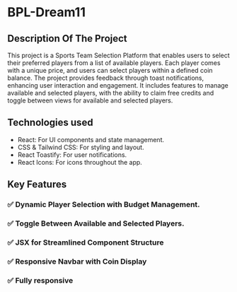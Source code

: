 # BPL-Dream11

## Description Of The Project

This project is a Sports Team Selection Platform that enables users to select their preferred players from a list of available players. Each player comes with a unique price, and users can select players within a defined coin balance. The project provides feedback through toast notifications, enhancing user interaction and engagement. It includes features to manage available and selected players, with the ability to claim free credits and toggle between views for available and selected players.

## Technologies used


- React: For UI components and state management.
- CSS & Tailwind CSS: For styling and layout.
- React Toastify: For user notifications.
- React Icons: For icons throughout the app.

## Key Features 

###  **✅ Dynamic Player Selection with Budget Management.**



###  **✅ Toggle Between Available and Selected Players.**



###  **✅ JSX for Streamlined Component Structure**

###  **✅ Responsive Navbar with Coin Display**

###  **✅ Fully responsive**
